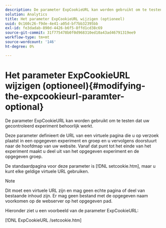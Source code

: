```yaml
---
description: De parameter ExpCookieURL kan worden gebruikt om te testen dat uw gecontroleerd experiment behoorlijk werkt.
solution: Analytics
title: Het parameter ExpCookieURL wijzigen (optioneel)
uuid: 0c160c26-f9de-4e41-a05d-bf7bb32395bb
exl-id: fe3dadab-890d-4426-b6f5-8ffd1cd38c69
source-git-commit: 31f775478b0f0d968310ed10a43ad46791319ee9
workflow-type: tm+mt
source-wordcount: '146'
ht-degree: 0%

---
```


# Het parameter ExpCookieURL wijzigen (optioneel){#modifying-the-expcookieurl-paramter-optional}

De parameter ExpCookieURL kan worden gebruikt om te testen dat uw gecontroleerd experiment behoorlijk werkt.

Deze parameter definieert de URL van een virtuele pagina die u op verzoek plaatst in een opgegeven experiment en groep en u vervolgens doorstuurt naar de hoofdmap van uw website. Vanaf dat punt tot het einde van het experiment maakt u deel uit van het opgegeven experiment en de opgegeven groep.

De standaardpagina voor deze parameter is [!DNL setcookie.htm], maar u kunt elke geldige virtuele URL gebruiken.

>[!NOTE]
>
>Dit moet een virtuele URL zijn en mag geen echte pagina of deel van bestaande inhoud zijn. Er mag geen bestand met de opgegeven naam voorkomen op de webserver op het opgegeven pad.

Hieronder ziet u een voorbeeld van de parameter ExpCookieURL:

[!DNL ExpCookieURL /setcookie.htm]

